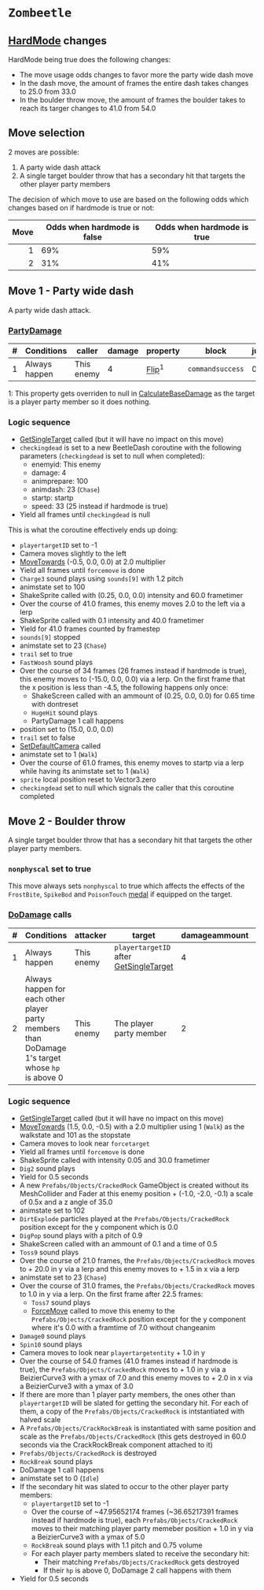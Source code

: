 # `Zombeetle`

## [HardMode](../../Damage%20pipeline/HardMode.md) changes
HardMode being true does the following changes:

- The move usage odds changes to favor more the party wide dash move
- In the dash move, the amount of frames the entire dash takes changes to 25.0 from 33.0
- In the boulder throw move, the amount of frames the boulder takes to reach its targer changes to 41.0 from 54.0

## Move selection
2 moves are possible:

1. A party wide dash attack
2. A single target boulder throw that has a secondary hit that targets the other player party members

The decision of which move to use are based on the following odds which changes based on if hardmode is true or not:

|Move|Odds when hardmode is false|Odds when hardmode is true|
|---:|---------------------------|--------------------------|
|1|69%|59%|
|2|31%|41%|

## Move 1 - Party wide dash
A party wide dash attack.

### [PartyDamage](../../Damage%20pipeline/PartyDamage.md)

|#|Conditions|caller|damage|property|block|jumpheight|spinammount|jumpevenonblock|overrides|
|-:|---------|-----|-------|-------|-----|----------|-----------|--------------|---------|
|1|Always happen|This enemy|4|[Flip](../../Damage%20pipeline/AttackProperty.md)<sup>1</sup>|`commandsuccess`|0.0|Vector3.zero|false|null|

1: This property gets overriden to null in [CalculateBaseDamage](../../Damage%20pipeline/CalculateBaseDamage.md) as the target is a player party member so it does nothing.

### Logic sequence

- [GetSingleTarget](../../Actors%20states/Targetting/GetRandomAvaliablePlayer.md#getsingletarget) called (but it will have no impact on this move)
- `checkingdead` is set to a new BeetleDash coroutine with the following parameters (`checkingdead` is set to null when completed):
    - enemyid: This enemy
    - damage: 4
    - animprepare: 100
    - animdash: 23 (`Chase`)
    - startp: startp
    - speed: 33 (25 instead if hardmode is true)
- Yield all frames until `checkingdead` is null

This is what the coroutine effectively ends up doing:

- `playertargetID` set to -1
- Camera moves slightly to the left
- [MoveTowards](../../../Entities/EntityControl/EntityControl%20Methods.md#movetowards) (-0.5, 0.0, 0.0) at 2.0 multiplier
- Yield all frames until `forcemove` is done
- `Charge3` sound plays using `sounds[9]` with 1.2 pitch
- animstate set to 100
- ShakeSprite called with (0.25, 0.0, 0.0) intensity and 60.0 frametimer
- Over the course of 41.0 frames, this enemy moves 2.0 to the left via a lerp
- ShakeSprite called with 0.1 intensity and 40.0 frametimer
- Yield for 41.0 frames counted by framestep
- `sounds[9]` stopped
- animstate set to 23 (`Chase`)
- `trail` set to true
- `FastWoosh` sound plays
- Over the course of 34 frames (26 frames instead if hardmode is true), this enemy moves to (-15.0, 0.0, 0.0) via a lerp. On the first frame that the x position is less than -4.5, the following happens only once:
    - ShakeScreen called with an ammount of (0.25, 0.0, 0.0) for 0.65 time with dontreset
    - `HugeHit` sound plays
    - PartyDamage 1 call happens
- position set to (15.0, 0.0, 0.0)
- `trail` set to false
- [SetDefaultCamera](../../Visual%20rendering/SetDefaultCamera.md) called
- animstate set to 1 (`Walk`)
- Over the course of 61.0 frames, this enemy moves to startp via a lerp while having its animstate set to 1 (`Walk`)
- `sprite` local position reset to Vector3.zero
- `checkingdead` set to null which signals the caller that this coroutine completed

## Move 2 - Boulder throw
A single target boulder throw that has a secondary hit that targets the other player party members.

### `nonphyscal` set to true
This move always sets `nonphyscal` to true which affects the effects of the `FrostBite`, `SpikeBod` and `PoisonTouch` [medal](../../../Enums%20and%20IDs/Medal.md) if equipped on the target.

### [DoDamage](../../Damage%20pipeline/DoDamage.md) calls

|#|Conditions|attacker|target|damageammount|property|overrides|block|
|-:|---|---|---|---|---|---|---|
|1|Always happen|This enemy|`playertargetID` after [GetSingleTarget](../../Actors%20states/Targetting/GetRandomAvaliablePlayer.md#getsingletarget)|4|null|null|`commandsuccess`|
|2|Always happen for each other player party members than DoDamage 1's target whose `hp` is above 0|This enemy|The player party member|2|null|null|`commandsuccess`|

### Logic sequence

- [GetSingleTarget](../../Actors%20states/Targetting/GetRandomAvaliablePlayer.md#getsingletarget) called (but it will have no impact on this move)
- [MoveTowards](../../../Entities/EntityControl/EntityControl%20Methods.md#movetowards) (1.5, 0.0, -0.5) with a 2.0 multiplier using 1 (`Walk`) as the walkstate and 101 as the stopstate
- Camera moves to look near `forcetarget`
- Yield all frames until `forcemove` is done
- ShakeSprite called with intensity 0.05 and 30.0 frametimer
- `Dig2` sound plays
- Yield for 0.5 seconds
- A new `Prefabs/Objects/CrackedRock` GameObject is created without its MeshCollider and Fader at this enemy position +  (-1.0, -2.0, -0.1) a scale of 0.5x and a z angle of 35.0
- animstate set to 102
- `DirtExplode` particles played at the `Prefabs/Objects/CrackedRock` position except for the y component which is 0.0
- `DigPop` sound plays with a pitch of 0.9
- ShakeScreen called with an ammount of 0.1 and a time of 0.5
- `Toss9` sound plays
- Over the course of 21.0 frames, the `Prefabs/Objects/CrackedRock` moves to + 20.0 in y via a lerp and this enemy moves to + 1.5 in x via a lerp
- animstate set to 23 (`Chase`)
- Over the course of 31.0 frames, the `Prefabs/Objects/CrackedRock` moves to 1.0 in y via a lerp. On the first frame after 22.5 frames:
    - `Toss7` sound plays
    - [ForceMove](../../../Entities/EntityControl/EntityControl%20Methods.md#forcemove) called to move this enemy to the `Prefabs/Objects/CrackedRock` position except for the y component where it's 0.0 with a framtime of 7.0 without changeanim
- `Damage0` sound plays
- `Spin10` sound plays
- Camera moves to look near `playertargetentity` + 1.0 in y
- Over the course of 54.0 frames (41.0 frames instead if hardmode is true), the `Prefabs/Objects/CrackedRock` moves to + 1.0 in y via a BeizierCurve3 with a ymax of 7.0 and this enemy moves to + 2.0 in x via a BeizierCurve3 with a ymax of 3.0
- If there are more than 1 player party members, the ones other than `playertargetID` will be slated for getting the secondary hit. For each of them, a copy of the `Prefabs/Objects/CrackedRock` is intstantiated with halved scale
- A `Prefabs/Objects/CrackRockBreak` is instantiated with same position and scale as the `Prefabs/Objects/CrackedRock` (this gets destroyed in 60.0 seconds via the CrackRockBreak component attached to it) 
- `Prefabs/Objects/CrackedRock` is destroyed
- `RockBreak` sound plays
- DoDamage 1 call happens
- animstate set to 0 (`Idle`)
- If the secondary hit was slated to occur to the other player party members:
    - `playertargetID` set to -1
    - Over the course of ~47.95652174 frames (~36.65217391 frames instead if hardmode is true), each `Prefabs/Objects/CrackedRock` moves to their matching player party memeber position + 1.0 in y via a BeizierCurve3 with a ymax of 5.0
    - `RockBreak` sound plays with 1.1 pitch and 0.75 volume
    - For each player party members slated to receive the secondary hit:
        - Their matching `Prefabs/Objects/CrackedRock` gets destroyed
        - If their `hp` is above 0, DoDamage 2 call happens with them
- Yield for 0.5 seconds
